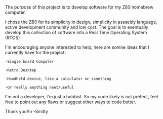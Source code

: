 The purpose of this project is to develop software for my Z80 homebrew computer.

I chose the Z80 for its simplicity in design, simplicity in asssebly language, active development community and low cost.
The goal is to eventually develop this collection of software into a Real Time Operating System (RTOS) 


I'm encouraging anyone interested to help, here are somne ideas that I currently have for the project:
  
    -Single board Computer
  
    -Retro Desktop
  
    -Handheld device, like a calculator or something
  
    -Or really anything neet/useful

I'm not a developer, I'm just a hobbist. So my code likely is not prefect, feel free to point out any flaws or suggest other ways to code better.

Thank you!\n
-Smitty
